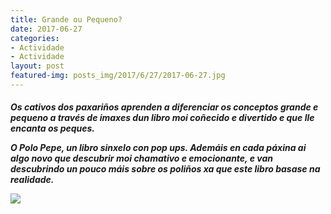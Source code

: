 ```yaml
---
title: Grande ou Pequeno?
date: 2017-06-27
categories:
- Actividade
- Actividade
layout: post
featured-img: posts_img/2017/6/27/2017-06-27.jpg
---
```


 <h5 class="center header text_h2">
	
Os cativos dos paxariños aprenden a diferenciar os conceptos grande e pequeno a través de imaxes dun libro moi coñecido e divertido e que lle encanta os peques.
 <!--more-->
 O Polo Pepe, un libro sinxelo con pop ups. Ademáis en cada páxina ai algo novo que descubrir moi chamativo e emocionante, e van descubrindo un pouco máis sobre os poliños xa que este libro basase na realidade.
<div class="row">
     <div class="col s12 m12">
         <img class="responsive-img" src="{{ site.baseurl }}/posts_img/2017/6/27/2017-06-27.jpg">
     </div>
 </div>